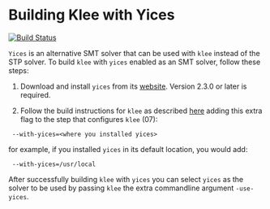 Building Klee with Yices
=============================

[![Build Status](https://travis-ci.org/klee/klee.svg?branch=master)](https://travis-ci.org/klee/klee)

`Yices` is an alternative SMT solver that can be used with `klee`
instead of the STP solver. To build `klee` with `yices` enabled as 
an SMT solver, follow these steps: 

  1. Download and install `yices` from its
     [website](http://yices.csl.sri.com/).  Version 2.3.0 or later is
     required.

  2. Follow the build instructions for `klee` as described 
     [here](http://klee.github.io/experimental/) adding this 
     extra flag to the step that configures `klee` (07):

```
 --with-yices=<where you installed yices>
```

for example, if you installed `yices` in its default location,
you would add:


```
 --with-yices=/usr/local
```

After successfully building `klee` with `yices` you can select `yices`
as the solver to be used by passing `klee` the extra commandline 
argument `-use-yices`.